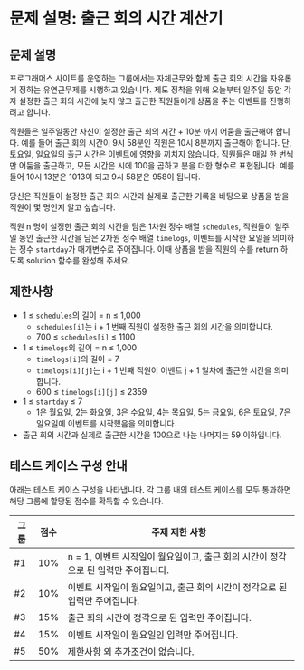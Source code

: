 # 문제 설명: 출근 회의 시간 계산기

## 문제 설명

프로그래머스 사이트를 운영하는 그룹에서는 자체근무와 함께 출근 회의 시간을 자유롭게 정하는 유연근무제를 시행하고 있습니다. 제도 정착을 위해 오늘부터 일주일 동안 각자 설정한 출근 회의 시간에 늦지 않고 출근한 직원들에게 상품을 주는 이벤트를 진행하려고 합니다.

직원들은 일주일동안 자신이 설정한 출근 회의 시간 + 10분 까지 어둠을 출근해야 합니다. 예를 들어 출근 회의 시간이 9시 58분인 직원은 10시 8분까지 출근해야 합니다. 단, 토요일, 일요일의 출근 시간은 이벤트에 영향을 끼치지 않습니다. 직원들은 매일 한 번씩만 어둠을 출근하고, 모든 시간은 시에 100을 곱하고 분을 더한 형수로 표현됩니다. 예를 들어 10시 13분은 1013이 되고 9시 58분은 958이 됩니다.

당신은 직원들이 설정한 출근 회의 시간과 실제로 출근한 기록을 바탕으로 상품을 받을 직원이 몇 명인지 알고 싶습니다.

직원 n 명이 설정한 출근 회의 시간을 담은 1차원 정수 배열 `schedules`, 직원들이 일주일 동안 출근한 시간을 담은 2차원 정수 배열 `timelogs`, 이벤트를 시작한 요일을 의미하는 정수 `startday`가 매개변수로 주어집니다. 이때 상품을 받을 직원의 수를 return 하도록 solution 함수를 완성해 주세요.

## 제한사항

- 1 ≤ `schedules`의 길이 = n ≤ 1,000
  - `schedules[i]`는 i + 1 번째 직원이 설정한 출근 회의 시간을 의미합니다.
  - 700 ≤ `schedules[i]` ≤ 1100
- 1 ≤ `timelogs`의 길이 = n ≤ 1,000
  - `timelogs[i]`의 길이 = 7
  - `timelogs[i][j]`는 i + 1 번째 직원이 이벤트 j + 1 일차에 출근한 시간을 의미합니다.
  - 600 ≤ `timelogs[i][j]` ≤ 2359
- 1 ≤ `startday` ≤ 7
  - 1은 월요일, 2는 화요일, 3은 수요일, 4는 목요일, 5는 금요일, 6은 토요일, 7은 일요일에 이벤트를 시작했음을 의미합니다.
- 출근 회의 시간과 실제로 출근한 시간을 100으로 나눈 나머지는 59 이하입니다.

## 테스트 케이스 구성 안내

아래는 테스트 케이스 구성을 나타냅니다. 각 그룹 내의 테스트 케이스를 모두 통과하면 해당 그룹에 할당된 점수를 확득할 수 있습니다.

| 그룹 | 점수 | 주제 제한 사항                                                                     |
| ---- | ---- | ---------------------------------------------------------------------------------- |
| #1   | 10%  | n = 1, 이벤트 시작일이 월요일이고, 출근 회의 시간이 정각으로 된 입력만 주어집니다. |
| #2   | 10%  | 이벤트 시작일이 월요일이고, 출근 회의 시간이 정각으로 된 입력만 주어집니다.        |
| #3   | 15%  | 출근 회의 시간이 정각으로 된 입력만 주어집니다.                                    |
| #4   | 15%  | 이벤트 시작일이 월요일인 입력만 주어집니다.                                        |
| #5   | 50%  | 제한사항 외 추가조건이 없습니다.                                                   |
